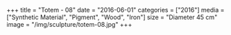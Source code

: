 +++
title = "Totem - 08"
date = "2016-06-01"
categories = ["2016"]
media = ["Synthetic Material", "Pigment", "Wood", "Iron"]
size = "Diameter 45 cm"
image = "/img/sculpture/totem-08.jpg"
+++
